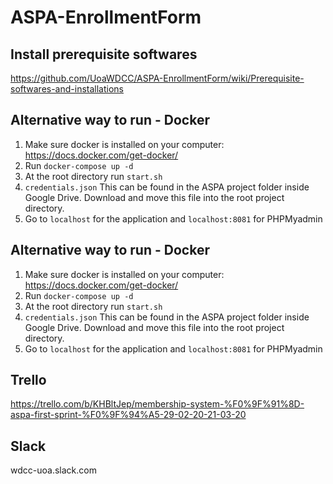 # ASPA-EnrollmentForm

## Install prerequisite softwares
https://github.com/UoaWDCC/ASPA-EnrollmentForm/wiki/Prerequisite-softwares-and-installations

## Alternative way to run - Docker
1. Make sure docker is installed on your computer: https://docs.docker.com/get-docker/
2. Run `docker-compose up -d`
3. At the root directory run `start.sh`
4. `credentials.json` This can be found in the ASPA project folder inside Google Drive. Download and move this file into the root project directory.
5. Go to `localhost` for the application and `localhost:8081` for PHPMyadmin

## Alternative way to run - Docker
1. Make sure docker is installed on your computer: https://docs.docker.com/get-docker/
2. Run `docker-compose up -d`
3. At the root directory run `start.sh`
4. `credentials.json` This can be found in the ASPA project folder inside Google Drive. Download and move this file into the root project directory.
5. Go to `localhost` for the application and `localhost:8081` for PHPMyadmin

## Trello 
https://trello.com/b/KHBltJep/membership-system-%F0%9F%91%8D-aspa-first-sprint-%F0%9F%94%A5-29-02-20-21-03-20

## Slack
wdcc-uoa.slack.com
